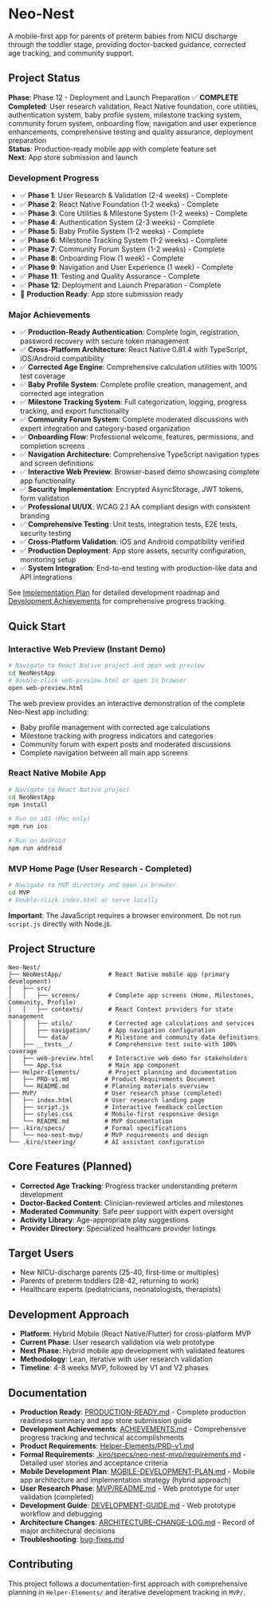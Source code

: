 # Neo-Nest

A mobile-first app for parents of preterm babies from NICU discharge through the toddler stage, providing doctor-backed guidance, corrected age tracking, and community support.

## Project Status

**Phase**: Phase 12 - Deployment and Launch Preparation ✅ **COMPLETE**  
**Completed**: User research validation, React Native foundation, core utilities, authentication system, baby profile system, milestone tracking system, community forum system, onboarding flow, navigation and user experience enhancements, comprehensive testing and quality assurance, deployment preparation  
**Status**: Production-ready mobile app with complete feature set  
**Next**: App store submission and launch

### Development Progress
- ✅ **Phase 1**: User Research & Validation (2-4 weeks) - Complete
- ✅ **Phase 2**: React Native Foundation (1-2 weeks) - Complete  
- ✅ **Phase 3**: Core Utilities & Milestone System (1-2 weeks) - Complete
- ✅ **Phase 4**: Authentication System (2-3 weeks) - Complete
- ✅ **Phase 5**: Baby Profile System (1-2 weeks) - Complete
- ✅ **Phase 6**: Milestone Tracking System (1-2 weeks) - Complete
- ✅ **Phase 7**: Community Forum System (1-2 weeks) - Complete
- ✅ **Phase 8**: Onboarding Flow (1 week) - Complete
- ✅ **Phase 9**: Navigation and User Experience (1 week) - Complete
- ✅ **Phase 11**: Testing and Quality Assurance - Complete
- ✅ **Phase 12**: Deployment and Launch Preparation - Complete
- 🚀 **Production Ready**: App store submission ready

### Major Achievements
- ✅ **Production-Ready Authentication**: Complete login, registration, password recovery with secure token management
- ✅ **Cross-Platform Architecture**: React Native 0.81.4 with TypeScript, iOS/Android compatibility
- ✅ **Corrected Age Engine**: Comprehensive calculation utilities with 100% test coverage
- ✅ **Baby Profile System**: Complete profile creation, management, and corrected age integration
- ✅ **Milestone Tracking System**: Full categorization, logging, progress tracking, and export functionality
- ✅ **Community Forum System**: Complete moderated discussions with expert integration and category-based organization
- ✅ **Onboarding Flow**: Professional welcome, features, permissions, and completion screens
- ✅ **Navigation Architecture**: Comprehensive TypeScript navigation types and screen definitions
- ✅ **Interactive Web Preview**: Browser-based demo showcasing complete app functionality
- ✅ **Security Implementation**: Encrypted AsyncStorage, JWT tokens, form validation
- ✅ **Professional UI/UX**: WCAG 2.1 AA compliant design with consistent branding
- ✅ **Comprehensive Testing**: Unit tests, integration tests, E2E tests, security testing
- ✅ **Cross-Platform Validation**: iOS and Android compatibility verified
- ✅ **Production Deployment**: App store assets, security configuration, monitoring setup
- ✅ **System Integration**: End-to-end testing with production-like data and API integrations

See [Implementation Plan](.kiro/specs/neo-nest-mvp/tasks.md) for detailed development roadmap and [Development Achievements](ACHIEVEMENTS.md) for comprehensive progress tracking.

## Quick Start

### Interactive Web Preview (Instant Demo)
```bash
# Navigate to React Native project and open web preview
cd NeoNestApp
# Double-click web-preview.html or open in browser
open web-preview.html
```

The web preview provides an interactive demonstration of the complete Neo-Nest app including:
- Baby profile management with corrected age calculations
- Milestone tracking with progress indicators and categories
- Community forum with expert posts and moderated discussions
- Complete navigation between all main app screens

### React Native Mobile App
```bash
# Navigate to React Native project
cd NeoNestApp
npm install

# Run on iOS (Mac only)
npm run ios

# Run on Android
npm run android
```

### MVP Home Page (User Research - Completed)
```bash
# Navigate to MVP directory and open in browser
cd MVP
# Double-click index.html or serve locally
```

**Important**: The JavaScript requires a browser environment. Do not run `script.js` directly with Node.js.

## Project Structure

```
Neo-Nest/
├── NeoNestApp/             # React Native mobile app (primary development)
│   ├── src/
│   │   ├── screens/        # Complete app screens (Home, Milestones, Community, Profile)
│   │   ├── contexts/       # React Context providers for state management
│   │   ├── utils/          # Corrected age calculations and services
│   │   ├── navigation/     # App navigation configuration
│   │   └── data/           # Milestone and community data definitions
│   ├── __tests__/          # Comprehensive test suite with 100% coverage
│   ├── web-preview.html    # Interactive web demo for stakeholders
│   └── App.tsx             # Main app component
├── Helper-Elements/        # Project planning and documentation
│   ├── PRD-v1.md          # Product Requirements Document
│   └── README.md          # Planning materials overview
├── MVP/                   # User research phase (completed)
│   ├── index.html         # User research landing page
│   ├── script.js          # Interactive feedback collection
│   ├── styles.css         # Mobile-first responsive design
│   └── README.md          # MVP documentation
├── .kiro/specs/           # Formal specifications
│   └── neo-nest-mvp/      # MVP requirements and design
└── .kiro/steering/        # AI assistant configuration
```

## Core Features (Planned)

- **Corrected Age Tracking**: Progress tracker understanding preterm development
- **Doctor-Backed Content**: Clinician-reviewed articles and milestones  
- **Moderated Community**: Safe peer support with expert oversight
- **Activity Library**: Age-appropriate play suggestions
- **Provider Directory**: Specialized healthcare provider listings

## Target Users

- New NICU-discharge parents (25-40, first-time or multiples)
- Parents of preterm toddlers (28-42, returning to work)
- Healthcare experts (pediatricians, neonatologists, therapists)

## Development Approach

- **Platform**: Hybrid Mobile (React Native/Flutter) for cross-platform MVP
- **Current Phase**: User research validation via web prototype
- **Next Phase**: Hybrid mobile app development with validated features
- **Methodology**: Lean, iterative with user research validation
- **Timeline**: 4-8 weeks MVP, followed by V1 and V2 phases

## Documentation

- **Production Ready**: [PRODUCTION-READY.md](PRODUCTION-READY.md) - Complete production readiness summary and app store submission guide
- **Development Achievements**: [ACHIEVEMENTS.md](ACHIEVEMENTS.md) - Comprehensive progress tracking and technical accomplishments
- **Product Requirements**: [Helper-Elements/PRD-v1.md](Helper-Elements/PRD-v1.md)
- **Formal Requirements**: [.kiro/specs/neo-nest-mvp/requirements.md](.kiro/specs/neo-nest-mvp/requirements.md) - Detailed user stories and acceptance criteria
- **Mobile Development Plan**: [MOBILE-DEVELOPMENT-PLAN.md](MOBILE-DEVELOPMENT-PLAN.md) - Mobile app architecture and implementation strategy (hybrid approach)
- **User Research Phase**: [MVP/README.md](MVP/README.md) - Web prototype for user validation (completed)
- **Development Guide**: [DEVELOPMENT-GUIDE.md](DEVELOPMENT-GUIDE.md) - Web prototype workflow and debugging
- **Architecture Changes**: [ARCHITECTURE-CHANGE-LOG.md](ARCHITECTURE-CHANGE-LOG.md) - Record of major architectural decisions
- **Troubleshooting**: [bug-fixes.md](bug-fixes.md)

## Contributing

This project follows a documentation-first approach with comprehensive planning in `Helper-Elements/` and iterative development tracking in `MVP/`.
